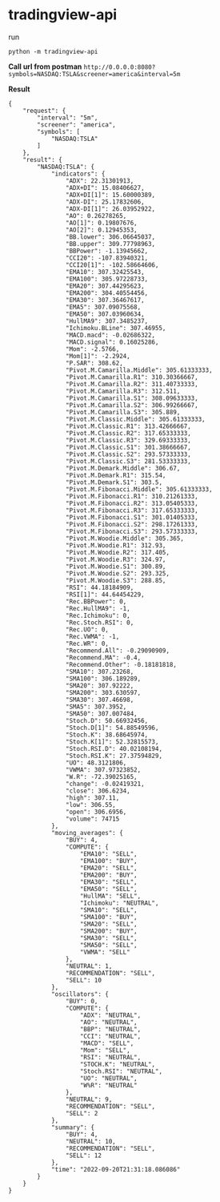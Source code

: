 # tradingview-api
run
```
python -m tradingview-api
```

**Call url from postman**
```http://0.0.0.0:8080?symbols=NASDAQ:TSLA&screener=america&interval=5m```

**Result**

```
{
    "request": {
        "interval": "5m",
        "screener": "america",
        "symbols": [
            "NASDAQ:TSLA"
        ]
    },
    "result": {
        "NASDAQ:TSLA": {
            "indicators": {
                "ADX": 22.31301913,
                "ADX+DI": 15.08406627,
                "ADX+DI[1]": 15.60000389,
                "ADX-DI": 25.17832606,
                "ADX-DI[1]": 26.03952922,
                "AO": 0.26278265,
                "AO[1]": 0.19807676,
                "AO[2]": 0.12945353,
                "BB.lower": 306.06645037,
                "BB.upper": 309.77798963,
                "BBPower": -1.13945662,
                "CCI20": -107.83940321,
                "CCI20[1]": -102.58664606,
                "EMA10": 307.32425543,
                "EMA100": 305.97228733,
                "EMA20": 307.44295623,
                "EMA200": 304.40554456,
                "EMA30": 307.36467617,
                "EMA5": 307.09075568,
                "EMA50": 307.03960634,
                "HullMA9": 307.3485237,
                "Ichimoku.BLine": 307.46955,
                "MACD.macd": -0.02686322,
                "MACD.signal": 0.16025286,
                "Mom": -2.5766,
                "Mom[1]": -2.2924,
                "P.SAR": 308.62,
                "Pivot.M.Camarilla.Middle": 305.61333333,
                "Pivot.M.Camarilla.R1": 310.30366667,
                "Pivot.M.Camarilla.R2": 311.40733333,
                "Pivot.M.Camarilla.R3": 312.511,
                "Pivot.M.Camarilla.S1": 308.09633333,
                "Pivot.M.Camarilla.S2": 306.99266667,
                "Pivot.M.Camarilla.S3": 305.889,
                "Pivot.M.Classic.Middle": 305.61333333,
                "Pivot.M.Classic.R1": 313.42666667,
                "Pivot.M.Classic.R2": 317.65333333,
                "Pivot.M.Classic.R3": 329.69333333,
                "Pivot.M.Classic.S1": 301.38666667,
                "Pivot.M.Classic.S2": 293.57333333,
                "Pivot.M.Classic.S3": 281.53333333,
                "Pivot.M.Demark.Middle": 306.67,
                "Pivot.M.Demark.R1": 315.54,
                "Pivot.M.Demark.S1": 303.5,
                "Pivot.M.Fibonacci.Middle": 305.61333333,
                "Pivot.M.Fibonacci.R1": 310.21261333,
                "Pivot.M.Fibonacci.R2": 313.05405333,
                "Pivot.M.Fibonacci.R3": 317.65333333,
                "Pivot.M.Fibonacci.S1": 301.01405333,
                "Pivot.M.Fibonacci.S2": 298.17261333,
                "Pivot.M.Fibonacci.S3": 293.57333333,
                "Pivot.M.Woodie.Middle": 305.365,
                "Pivot.M.Woodie.R1": 312.93,
                "Pivot.M.Woodie.R2": 317.405,
                "Pivot.M.Woodie.R3": 324.97,
                "Pivot.M.Woodie.S1": 300.89,
                "Pivot.M.Woodie.S2": 293.325,
                "Pivot.M.Woodie.S3": 288.85,
                "RSI": 44.18184909,
                "RSI[1]": 44.64454229,
                "Rec.BBPower": 0,
                "Rec.HullMA9": -1,
                "Rec.Ichimoku": 0,
                "Rec.Stoch.RSI": 0,
                "Rec.UO": 0,
                "Rec.VWMA": -1,
                "Rec.WR": 0,
                "Recommend.All": -0.29090909,
                "Recommend.MA": -0.4,
                "Recommend.Other": -0.18181818,
                "SMA10": 307.23268,
                "SMA100": 306.189289,
                "SMA20": 307.92222,
                "SMA200": 303.630597,
                "SMA30": 307.46698,
                "SMA5": 307.3952,
                "SMA50": 307.007484,
                "Stoch.D": 50.66932456,
                "Stoch.D[1]": 54.88549596,
                "Stoch.K": 38.68645974,
                "Stoch.K[1]": 52.32815573,
                "Stoch.RSI.D": 40.02108194,
                "Stoch.RSI.K": 27.37594829,
                "UO": 48.3121806,
                "VWMA": 307.97323852,
                "W.R": -72.39025165,
                "change": -0.02419321,
                "close": 306.6234,
                "high": 307.11,
                "low": 306.55,
                "open": 306.6956,
                "volume": 74715
            },
            "moving_averages": {
                "BUY": 4,
                "COMPUTE": {
                    "EMA10": "SELL",
                    "EMA100": "BUY",
                    "EMA20": "SELL",
                    "EMA200": "BUY",
                    "EMA30": "SELL",
                    "EMA50": "SELL",
                    "HullMA": "SELL",
                    "Ichimoku": "NEUTRAL",
                    "SMA10": "SELL",
                    "SMA100": "BUY",
                    "SMA20": "SELL",
                    "SMA200": "BUY",
                    "SMA30": "SELL",
                    "SMA50": "SELL",
                    "VWMA": "SELL"
                },
                "NEUTRAL": 1,
                "RECOMMENDATION": "SELL",
                "SELL": 10
            },
            "oscillators": {
                "BUY": 0,
                "COMPUTE": {
                    "ADX": "NEUTRAL",
                    "AO": "NEUTRAL",
                    "BBP": "NEUTRAL",
                    "CCI": "NEUTRAL",
                    "MACD": "SELL",
                    "Mom": "SELL",
                    "RSI": "NEUTRAL",
                    "STOCH.K": "NEUTRAL",
                    "Stoch.RSI": "NEUTRAL",
                    "UO": "NEUTRAL",
                    "W%R": "NEUTRAL"
                },
                "NEUTRAL": 9,
                "RECOMMENDATION": "SELL",
                "SELL": 2
            },
            "summary": {
                "BUY": 4,
                "NEUTRAL": 10,
                "RECOMMENDATION": "SELL",
                "SELL": 12
            },
            "time": "2022-09-20T21:31:18.086086"
        }
    }
}
```
